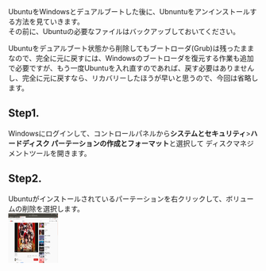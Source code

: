 UbuntuをWindowsとデュアルブートした後に、Ubnuntuをアンインストールする方法を見ていきます。  
その前に、Ubuntuの必要なファイルはバックアッブしておいてください。  

Ubuntuをデュアルブート状態から削除してもブートローダ(Grub)は残ったままなので、完全に元に戻すには、Windowsのブートローダを復元する作業も追加で必要ですが、もう一度Ubuntuを入れ直すのであれば、戻す必要はありませんし、完全に元に戻すなら、リカバリーしたほうが早いと思うので、今回は省略します。
## Step1.  
Windowsにログインして、コントロールパネルから**システムとセキュリティ**>**ハードディスク パーテーションの作成とフォーマット**と選択して
ディスクマネジメントツールを開きます。  
## Step2.  
Ubuntuがインストールされているパーテーションを右クリックして、ボリュームの削除を選択します。   
<img width="100" height="100" src="Screenshot from 2019-08-26 16-01-10.png">

<!--
## Step3.
Ubuntu再インストールする
